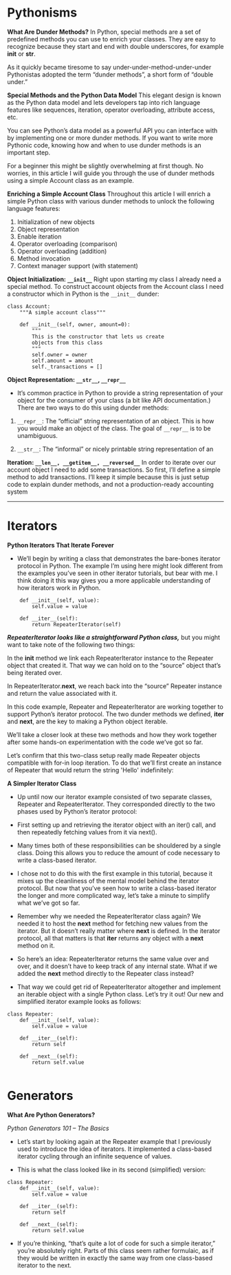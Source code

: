 # Pythonisms

**What Are Dunder Methods?**
In Python, special methods are a set of predefined methods you can use to enrich your classes. They are easy to recognize because they start and end with double underscores, for example __init__ or __str__.

As it quickly became tiresome to say under-under-method-under-under Pythonistas adopted the term “dunder methods”, a short form of “double under.”



**Special Methods and the Python Data Model**
This elegant design is known as the Python data model and lets developers tap into rich language features like sequences, iteration, operator overloading, attribute access, etc.

You can see Python’s data model as a powerful API you can interface with by implementing one or more dunder methods. If you want to write more Pythonic code, knowing how and when to use dunder methods is an important step.

For a beginner this might be slightly overwhelming at first though. No worries, in this article I will guide you through the use of dunder methods using a simple Account class as an example.



**Enriching a Simple Account Class**
Throughout this article I will enrich a simple Python class with various dunder methods to unlock the following language features:

1. Initialization of new objects
2. Object representation
3. Enable iteration
4. Operator overloading (comparison)
5. Operator overloading (addition)
6. Method invocation
7. Context manager support (with statement)



**Object Initialization: `__init__`**
Right upon starting my class I already need a special method. To construct account objects from the Account class I need a constructor which in Python is the `__init__` dunder:

```
class Account:
    """A simple account class"""

    def __init__(self, owner, amount=0):
        """
        This is the constructor that lets us create
        objects from this class
        """
        self.owner = owner
        self.amount = amount
        self._transactions = []

```


**Object Representation: `__str__`, `__repr__`**

* It’s common practice in Python to provide a string representation of your object for the consumer of your class (a bit like API documentation.) There are two ways to do this using dunder methods:

1. `__repr__`: The “official” string representation of an object. This is how you would make an object of the class. The goal of `__repr__` is to be unambiguous.

2. `__str__`: The “informal” or nicely printable string representation of an


**Iteration: `__len__, __getitem__, __reversed__`**
In order to iterate over our account object I need to add some transactions. So first, I’ll define a simple method to add transactions. I’ll keep it simple because this is just setup code to explain dunder methods, and not a production-ready accounting system




***********

# Iterators


**Python Iterators That Iterate Forever**

* We’ll begin by writing a class that demonstrates the bare-bones iterator protocol in Python. The example I’m using here might look different from the examples you’ve seen in other iterator tutorials, but bear with me. I think doing it this way gives you a more applicable understanding of how iterators work in Python.


```
    def __init__(self, value):
        self.value = value

    def __iter__(self):
        return RepeaterIterator(self)
```



***RepeaterIterator looks like a straightforward Python class,*** but you might want to take note of the following two things:

In the __init__ method we link each RepeaterIterator instance to the Repeater object that created it. That way we can hold on to the “source” object that’s being iterated over.

In RepeaterIterator.__next__, we reach back into the “source” Repeater instance and return the value associated with it.

In this code example, Repeater and RepeaterIterator are working together to support Python’s iterator protocol. The two dunder methods we defined, __iter__ and __next__, are the key to making a Python object iterable.

We’ll take a closer look at these two methods and how they work together after some hands-on experimentation with the code we’ve got so far.

Let’s confirm that this two-class setup really made Repeater objects compatible with for-in loop iteration. To do that we’ll first create an instance of Repeater that would return the string 'Hello' indefinitely:



**A Simpler Iterator Class**

* Up until now our iterator example consisted of two separate classes, Repeater and RepeaterIterator. They corresponded directly to the two phases used by Python’s iterator protocol:

* First setting up and retrieving the iterator object with an iter() call, and then repeatedly fetching values from it via next().

* Many times both of these responsibilities can be shouldered by a single class. Doing this allows you to reduce the amount of code necessary to write a class-based iterator.

* I chose not to do this with the first example in this tutorial, because it mixes up the cleanliness of the mental model behind the iterator protocol. But now that you’ve seen how to write a class-based iterator the longer and more complicated way, let’s take a minute to simplify what we’ve got so far.

* Remember why we needed the RepeaterIterator class again? We needed it to host the __next__ method for fetching new values from the iterator. But it doesn’t really matter where __next__ is defined. In the iterator protocol, all that matters is that __iter__ returns any object with a __next__ method on it.

* So here’s an idea: RepeaterIterator returns the same value over and over, and it doesn’t have to keep track of any internal state. What if we added the __next__ method directly to the Repeater class instead?

* That way we could get rid of RepeaterIterator altogether and implement an iterable object with a single Python class. Let’s try it out! Our new and simplified iterator example looks as follows:

```
class Repeater:
    def __init__(self, value):
        self.value = value

    def __iter__(self):
        return self

    def __next__(self):
        return self.value
        
```


# Generators

**What Are Python Generators?**

*Python Generators 101 – The Basics*

* Let’s start by looking again at the Repeater example that I previously used to introduce the idea of iterators. It implemented a class-based iterator cycling through an infinite sequence of values.

* This is what the class looked like in its second (simplified) version:

```
class Repeater:
    def __init__(self, value):
        self.value = value

    def __iter__(self):
        return self

    def __next__(self):
        return self.value
```

* If you’re thinking, “that’s quite a lot of code for such a simple iterator,” you’re absolutely right. Parts of this class seem rather formulaic, as if they would be written in exactly the same way from one class-based iterator to the next.

